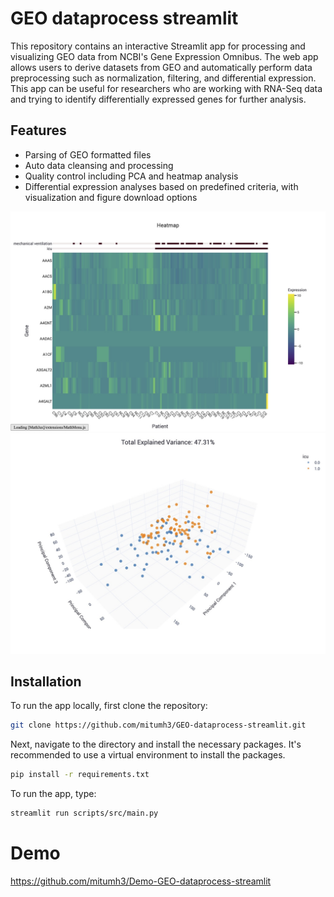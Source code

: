 
# GEO dataprocess streamlit

This repository contains an interactive Streamlit app for processing and visualizing GEO data from NCBI's Gene Expression Omnibus. The web app allows users to derive datasets from GEO and automatically perform data preprocessing such as normalization, filtering, and differential expression. This app can be useful for researchers who are working with RNA-Seq data and trying to identify differentially expressed genes for further analysis.

## Features

- Parsing of GEO formatted files
- Auto data cleansing and processing
- Quality control including PCA and heatmap analysis
- Differential expression analyses based on predefined criteria, with visualization and figure download options

![plot](./example-figures/Heatmap.jpg)
![plot](./example-figures/pca3d.jpg)

## Installation

To run the app locally, first clone the repository:

```bash
git clone https://github.com/mitumh3/GEO-dataprocess-streamlit.git
```

Next, navigate to the directory and install the necessary packages. It's recommended to use a virtual environment to install the packages.

```bash
pip install -r requirements.txt
```

To run the app, type:

```bash
streamlit run scripts/src/main.py
```

# Demo

<https://github.com/mitumh3/Demo-GEO-dataprocess-streamlit>
